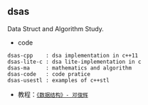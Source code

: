 

## dsas
Data Struct and Algorithm Study.

 - code
```
dsas-cpp    : dsa implementation in c++11
dsas-lite-c : dsa lite-implementation in c
dsas-ma     : mathematics and algorithm
dsas-code   : code pratice
dsas-usestl : examples of c++stl
```

 - 教程：[`《数据结构》- 邓俊辉`](http://www.xuetangx.com/courses/TsinghuaX/30240184X/2014_T2/about?Spam=3)

